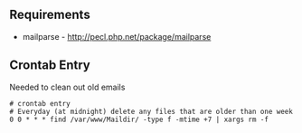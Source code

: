 ## Requirements ##

* mailparse - http://pecl.php.net/package/mailparse

## Crontab Entry ##

Needed to clean out old emails

    # crontab entry
    # Everyday (at midnight) delete any files that are older than one week
    0 0 * * * find /var/www/Maildir/ -type f -mtime +7 | xargs rm -f
